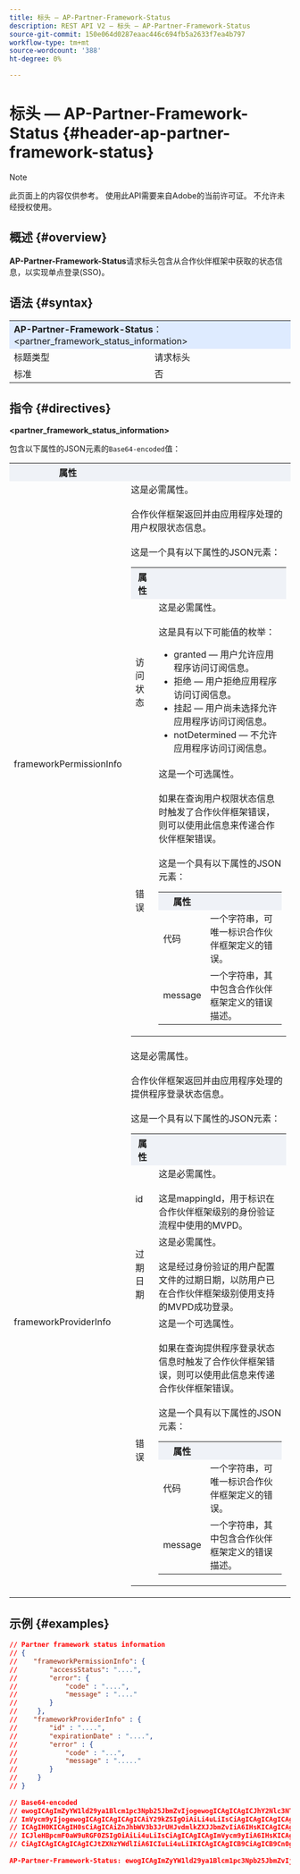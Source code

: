 ```yaml
---
title: 标头 — AP-Partner-Framework-Status
description: REST API V2 — 标头 — AP-Partner-Framework-Status
source-git-commit: 150e064d0287eaac446c694fb5a2633f7ea4b797
workflow-type: tm+mt
source-wordcount: '388'
ht-degree: 0%

---
```



# 标头 — AP-Partner-Framework-Status {#header-ap-partner-framework-status}

>[!NOTE]
>
> 此页面上的内容仅供参考。 使用此API需要来自Adobe的当前许可证。 不允许未经授权使用。

## 概述 {#overview}

<b>AP-Partner-Framework-Status</b>请求标头包含从合作伙伴框架中获取的状态信息，以实现单点登录(SSO)。

## 语法 {#syntax}

<table>
   <tr>
      <td style="background-color: #DEEBFF;" colspan="2"><b>AP-Partner-Framework-Status</b>： &lt;partner_framework_status_information&gt;</td>
   </tr>
   <tr>
      <td>标题类型</td>
      <td>请求标头</td>
   </tr>
   <tr>
      <td>标准</td>
      <td>否</td>
   </tr>
</table>

## 指令 {#directives}

<b>&lt;partner_framework_status_information></b>

包含以下属性的JSON元素的`Base64-encoded`值：

<table>
   <tr>
      <th style="background-color: #EFF2F7; width: 15%;">属性</th>
      <th style="background-color: #EFF2F7;"></th>
   </tr>
   <tr>
      <td>frameworkPermissionInfo</td>
      <td>
         这是必需属性。
         <br/><br/>
         合作伙伴框架返回并由应用程序处理的用户权限状态信息。
         <br/><br/>
         这是一个具有以下属性的JSON元素：
         <br/>
         <table>
            <tr>
               <th style="background-color: #EFF2F7; width: 15%;">属性</th>
               <th style="background-color: #EFF2F7;"></th>
            </tr>
            <tr>
               <td>访问状态</td>
               <td>
                  这是必需属性。
                  <br/><br/>
                  这是具有以下可能值的枚举：
                  <br/>
                  <ul>
                     <li>granted — 用户允许应用程序访问订阅信息。</li>
                     <li>拒绝 — 用户拒绝应用程序访问订阅信息。</li>
                     <li>挂起 — 用户尚未选择允许应用程序访问订阅信息。</li>
                     <li>notDetermined — 不允许应用程序访问订阅信息。</li>
                  </ul>
               </td>
            </tr>
            <tr>
               <td>错误</td>
               <td>
                  这是一个可选属性。
                  <br/><br/>
                  如果在查询用户权限状态信息时触发了合作伙伴框架错误，则可以使用此信息来传递合作伙伴框架错误。
                  <br/><br/>
                  这是一个具有以下属性的JSON元素：
                  <br/>
                  <table>
                     <tr>
                        <th style="background-color: #EFF2F7; width: 15%;">属性</th>
                        <th style="background-color: #EFF2F7;"></th>
                     </tr>
                     <tr>
                        <td>代码</td>
                        <td>一个字符串，可唯一标识合作伙伴框架定义的错误。</td>
                     </tr>
                     <tr>
                        <td>message</td>
                        <td>一个字符串，其中包含合作伙伴框架定义的错误描述。</td>
                     </tr>
                  </table>
               </td>
            </tr>
         </table>
      </td>
   </tr>
   <tr>
      <td>frameworkProviderInfo</td>
      <td>
         这是必需属性。
         <br/><br/>
         合作伙伴框架返回并由应用程序处理的提供程序登录状态信息。
         <br/><br/>
         这是一个具有以下属性的JSON元素：
         <br/>
         <table>
            <tr>
               <th style="background-color: #EFF2F7; width: 15%;">属性</th>
               <th style="background-color: #EFF2F7;"></th>
            </tr>
            <tr>
               <td>id</td>
               <td>
                  这是必需属性。
                  <br/><br/>
                  这是mappingId，用于标识在合作伙伴框架级别的身份验证流程中使用的MVPD。
               </td>
            </tr>
            <tr>
               <td>过期日期</td>
               <td>
                  这是必需属性。
                  <br/><br/>
                  这是经过身份验证的用户配置文件的过期日期，以防用户已在合作伙伴框架级别使用支持的MVPD成功登录。
               </td>
            </tr>
            <tr>
               <td>错误</td>
               <td>
                  这是一个可选属性。
                  <br/><br/>
                  如果在查询提供程序登录状态信息时触发了合作伙伴框架错误，则可以使用此信息来传递合作伙伴框架错误。
                  <br/><br/>
                  这是一个具有以下属性的JSON元素：
                  <br/>
                  <table>
                     <tr>
                        <th style="background-color: #EFF2F7; width: 15%;">属性</th>
                        <th style="background-color: #EFF2F7;"></th>
                     </tr>
                     <tr>
                        <td>代码</td>
                        <td>一个字符串，可唯一标识合作伙伴框架定义的错误。</td>
                     </tr>
                     <tr>
                        <td>message</td>
                        <td>一个字符串，其中包含合作伙伴框架定义的错误描述。</td>
                     </tr>
                  </table>
               </td>
            </tr>
         </table>
      </td>
   </tr>
</table>

## 示例 {#examples}

```JSON
// Partner framework status information
// {
//    "frameworkPermissionInfo": {
//        "accessStatus": "....",
//        "error": {
//            "code" : "....",
//            "message" : "...."
//        }
//     },
//    "frameworkProviderInfo" : {
//        "id" : "....",
//        "expirationDate" : "....",
//        "error" : {
//            "code" : "...",
//            "message" : "....."
//        }
//     }
// }  
 
// Base64-encoded
// ewogICAgImZyYW1ld29ya1Blcm1pc3Npb25JbmZvIjogewogICAgICAgICJhY2Nlc3NTdGF0dXMiOiAiLi4uLiIsCiAgICAgICAg
// ImVycm9yIjogewogICAgICAgICAgICAiY29kZSIgOiAiLi4uLiIsCiAgICAgICAgICAgICJtZXNzYWdlIiA6ICIuLi4uIgogICAg
// ICAgIH0KICAgIH0sCiAgICAiZnJhbWV3b3JrUHJvdmlkZXJJbmZvIiA6IHsKICAgICAgICAiaWQiIDogIi4uLi4iLAogICAgICAg
// ICJleHBpcmF0aW9uRGF0ZSIgOiAiLi4uLiIsCiAgICAgICAgImVycm9yIiA6IHsKICAgICAgICAgICAgImNvZGUiIDogIi4uLiIs
// CiAgICAgICAgICAgICJtZXNzYWdlIiA6ICIuLi4uLiIKICAgICAgICB9CiAgICB9Cn0gIA==
 
AP-Partner-Framework-Status: ewogICAgImZyYW1ld29ya1Blcm1pc3Npb25JbmZvIjogewogICAgICAgICJhY2Nlc3NTdGF0dXMiOiAiLi4uLiIsCiAgICAgICAgImVycm9yIjogewogICAgICAgICAgICAiY29kZSIgOiAiLi4uLiIsCiAgICAgICAgICAgICJtZXNzYWdlIiA6ICIuLi4uIgogICAgICAgIH0KICAgIH0sCiAgICAiZnJhbWV3b3JrUHJvdmlkZXJJbmZvIiA6IHsKICAgICAgICAiaWQiIDogIi4uLi4iLAogICAgICAgICJleHBpcmF0aW9uRGF0ZSIgOiAiLi4uLiIsCiAgICAgICAgImVycm9yIiA6IHsKICAgICAgICAgICAgImNvZGUiIDogIi4uLiIsCiAgICAgICAgICAgICJtZXNzYWdlIiA6ICIuLi4uLiIKICAgICAgICB9CiAgICB9Cn0gIA==
```
